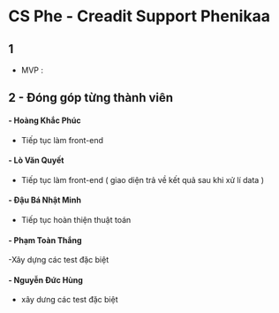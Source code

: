 # CS Phe - Creadit Support Phenikaa

## 1
- MVP : 

## 2 - Đóng góp từng thành viên

#### - Hoàng Khắc Phúc
- Tiếp tục làm front-end

#### - Lò Văn Quyết
- Tiếp tục làm front-end ( giao diện trả về kết quả sau khi xử lí data )

#### - Đậu Bá Nhật Minh
- Tiếp tục hoàn thiện thuật toán

#### - Phạm Toàn Thắng
-Xây dựng các test đặc biệt 

#### - Nguyễn Đức Hùng
- xây dưng các test đặc biệt




